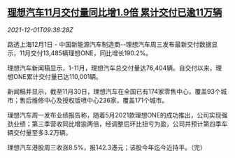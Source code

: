 <!--1638352862000-->
[理想汽车11月交付量同比增1.9倍 累计交付已逾11万辆](https://cn.reuters.com/article/li-auto-delivery-1201-wedn-idCNKBS2IG3G7)
------

<div><i>2021-12-01T09:38:28Z</i></div><p>路透上海12月1日 - 中国新能源汽车制造商--理想汽车周三发布最新交付数据显示，11月交付13,485辆理想ONE，同比增长190.2%。</p><p>理想汽车新闻稿显示，1-11月，理想汽车总交付量达76,404辆。自交付以来，理想ONE累计交付量已达110,001辆。</p><p>新闻稿并显示，截至11月30日，理想汽车在全国已有174家零售中心，覆盖93个城市；售后维修中心及授权钣喷中心236家，覆盖171个城市。</p><p>理想汽车周一发布业绩报告称，随着5月2021款理想ONE的成功推出，公司实现强劲业绩；第三季营收同比增逾两倍，经调整后环比扭亏为盈，公司并预计第四季车辆交付量至多3.2万辆。</p><p>理想汽车港股周三收涨8.5%，报142.3港元；该股今年迄今近持平。（完）</p>
